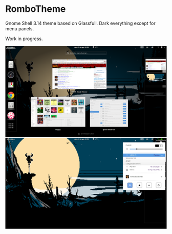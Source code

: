 # RomboTheme
Gnome Shell 3.14 theme based on Glassfull. 
Dark everything except for menu panels.


Work in progress.

![Overview](/img/overview.png)
![Menu](/img/menu.png)
